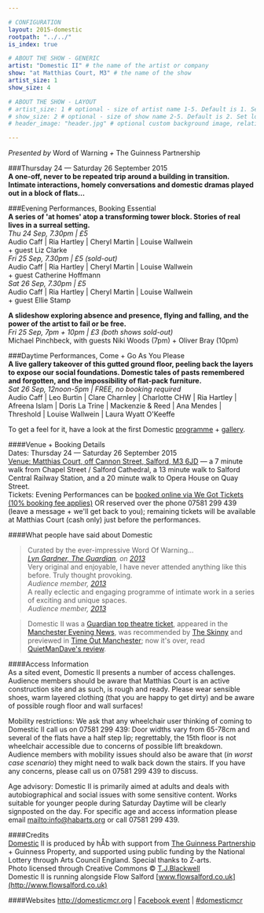 ```yaml
---

# CONFIGURATION
layout: 2015-domestic
rootpath: "../../"
is_index: true

# ABOUT THE SHOW - GENERIC
artist: "Domestic II" # the name of the artist or company
show: "at Matthias Court, M3" # the name of the show
artist_size: 1
show_size: 4

# ABOUT THE SHOW - LAYOUT
# artist_size: 1 # optional - size of artist name 1-5. Default is 1. Set longer names to lower values
# show_size: 2 # optional - size of show name 2-5. Default is 2. Set longer names to lower values
# header_image: "header.jpg" # optional custom background image, relative to current page

---
```

*Presented by* Word of Warning *+* The Guinness Partnership        
        
###Thursday 24 — Saturday 26 September 2015        
**A one-off, never to be repeated trip around a building in transition. Intimate interactions, homely conversations and domestic dramas played out in a block of flats…**        
         
###Evening Performances, Booking Essential	
**A series of 'at homes' atop a transforming tower block. Stories of real lives in a surreal setting.**         
*Thu 24 Sep, 7.30pm | £5*        
Audio Caff | Ria Hartley | Cheryl Martin | Louise Wallwein<br>+ guest Liz Clarke        
*Fri 25 Sep, 7.30pm | £5 (sold-out)*        
Audio Caff | Ria Hartley | Cheryl Martin | Louise Wallwein<br>+ guest Catherine Hoffmann        
*Sat 26 Sep, 7.30pm | £5*        
Audio Caff | Ria Hartley | Cheryl Martin | Louise Wallwein<br>+ guest Ellie Stamp        

**A slideshow exploring absence and presence, flying and falling, and the power of the artist to fail or be free.**        
*Fri 25 Sep, 7pm + 10pm | £3 (both shows sold-out)*        
Michael Pinchbeck, with guests Niki Woods (7pm) + Oliver Bray (10pm)        
       
###Daytime Performances, Come + Go As You Please        
**A live gallery takeover of this gutted ground floor, peeling back the layers to expose our social foundations. Domestic tales of pasts remembered and forgotten, and the impossibility of flat-pack furniture.**        
*Sat 26 Sep, 12noon-5pm | FREE, no booking required*        
Audio Caff | Leo Burtin | Clare Charnley | Charlotte CHW | Ria Hartley | Afreena Islam | Doris La Trine | Mackenzie & Reed | Ana Mendes | Threshold | Louise Wallwein | Laura Wyatt O'Keeffe        
         
To get a feel for it, have a look at the first Domestic [programme](/archive/2013-domestic) + [gallery](/galleries/2013-domestic).        
        
####Venue + Booking Details        
Dates: Thursday 24 — Saturday 26 September 2015        
[Venue: Matthias Court, off Cannon Street, Salford, M3 6JD](http://bit.ly/domesticTWO) — a 7 minute walk from Chapel Street / Salford Cathedral, a 13 minute walk to Salford Central Railway Station, and a 20 minute walk to Opera House on Quay Street.            
Tickets: Evening Performances can be [booked online via We Got Tickets (10% booking fee applies)](http://www.wegottickets.com/wordofwarning) OR reserved over the phone 07581 299 439 (leave a message + we'll get back to you); remaining tickets will be available at Matthias Court (cash only) just before the performances.
        
####What people have said about Domestic       
>Curated by the ever-impressive Word Of Warning…<br>*[Lyn Gardner, The Guardian](http://www.theguardian.com/stage/2013/nov/02/this-weeks-theatre), on [2013](/archive/2013-domestic)*        
>Very original and enjoyable, I have never attended anything like this before. Truly thought provoking.<br>*Audience member, [2013](/archive/2013-domestic)*          
>A really eclectic and engaging programme of intimate work in a series of exciting and unique spaces.<br>*Audience member, [2013](/archive/2013-domestic)*          
            
>Domestic II was a [Guardian top theatre ticket](http://www.theguardian.com/stage/theatreblog/2015/sep/21/iliad-llanelli-odyssey-simon-armitage-domestic-11-rebecca-lenkiewicz-theatre-top-tickets), appeared in the [Manchester Evening News](http://www.manchestereveningnews.co.uk/news/greater-manchester-news/derelict-block-flats-stage-community-10121091), was recommended by [The Skinny](http://www.theskinny.co.uk/things-to-do/northwest/whats-on-liverpool-psych-fest-ottolenghi-menace-beach) and previewed in [Time Out Manchester](http://www.timeout.com/manchester/blog/art-festival-domestic-ii-gives-lease-of-life-to-unused-salford-tower-block-090915); now it's over, read [QuietManDave's review](http://quietmandave.co.uk/2015/09/domestic-ii).               
             
####Access Information        
As a sited event, Domestic II presents a number of access challenges.  Audience members should be aware that Matthias Court is an active construction site and as such, is rough and ready.  Please wear sensible shoes, warm layered clothing (that you are happy to get dirty) and be aware of possible rough floor and wall surfaces!    

Mobility restrictions: We ask that any wheelchair user thinking of coming to Domestic II call us on 07581 299 439: Door widths vary from 65-78cm and several of the flats have a half step lip; regrettably, the 15th floor is not wheelchair accessible due to concerns of possible lift breakdown.    
Audience members with mobility issues should also be aware that (*in worst case scenario*) they might need to walk back down the stairs. If you have any concerns, please call us on 07581 299 439 to discuss.     

Age advisory: Domestic II is primarily aimed at adults and deals with autobiographical and social issues with some sensitive content. Works suitable for younger people during Saturday Daytime will be clearly signposted on the day. For specific age and access information please email <mailto:info@habarts.org> or call 07581 299 439.      
       
####Credits         
[Domestic](/hab/domestic) II is produced by hÅb with support from [The Guinness Partnership](http://www.guinnesspartnership.com/about-us/news/tgp/2015/september/matthias-court-production#.VgFCXXmFPGg) + Guinness Property, and supported using public funding by the National Lottery through Arts Council England. Special thanks to Z-arts.        
Photo licensed through Creative Commons © [T.J.Blackwell](http://tjblackwell.co.uk/lucid)        
Domestic II is running alongside Flow Salford [www.flowsalford.co.uk](http://www.flowsalford.co.uk)

####Websites
<http://domesticmcr.org> | [Facebook event](http://www.facebook.com/events/761760307283189) | [#domesticmcr](http://twitter.com/hashtag/domesticmcr)
